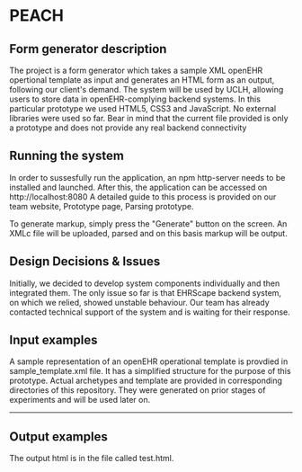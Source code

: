 # PEACH

Form generator description
----------------------
The project is a form generator which takes a sample XML openEHR opertional template as input and generates an HTML form as an output, following our client's demand. The system will be used by UCLH, allowing users to store data in openEHR-complying backend systems. In this particular prototype we used HTML5, CSS3 and JavaScript. No external libraries were used so far. 
Bear in mind that the current file provided is only a prototype and does not provide any real backend connectivity


Running the system
-------------------------

In order to sussesfully run the application, an npm http-server needs to be installed and launched. After this, the application can be accessed on http://localhost:8080
A detailed guide to this process is provided on our team website, Prototype page, Parsing prototype.

To generate markup, simply press the "Generate" button on the screen. An XMLc file will be uploaded, parsed and on this basis markup will be output.


Design Decisions & Issues
-------------------------
Initially, we decided to develop system components individually and then integrated them.
The only issue so far is that EHRScape backend system, on which we relied, showed unstable behaviour. Our team has already contacted technical support of the system and is waiting for their response.


Input examples
-----------------------
A sample representation of an openEHR operational template is provdied in sample_template.xml file. It has a simplified structure for the purpose of this prototype. Actual archetypes and template are provided in corresponding directories of this repository. They were generated on prior stages of experiments and will be used later on.

-----------------------
Output examples
-----------------------
The output html is in the file called test.html.
